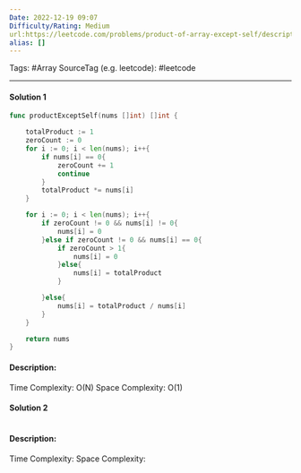 ```yaml
---
Date: 2022-12-19 09:07
Difficulty/Rating: Medium
url:https://leetcode.com/problems/product-of-array-except-self/description/
alias: []
---
```

Tags: #Array
SourceTag (e.g. leetcode): #leetcode

---
#### Solution 1

```go
func productExceptSelf(nums []int) []int {

    totalProduct := 1
    zeroCount := 0
    for i := 0; i < len(nums); i++{
        if nums[i] == 0{
            zeroCount += 1
            continue
        }
        totalProduct *= nums[i]
    }

    for i := 0; i < len(nums); i++{
        if zeroCount != 0 && nums[i] != 0{
            nums[i] = 0
        }else if zeroCount != 0 && nums[i] == 0{
            if zeroCount > 1{
                nums[i] = 0
            }else{
                nums[i] = totalProduct
            }

        }else{
            nums[i] = totalProduct / nums[i]
        }
    }

    return nums
}
```

#### Description:


Time Complexity: O(N)
Space Complexity: O(1)


#### Solution 2

```go

```

#### Description:


Time Complexity:
Space Complexity: